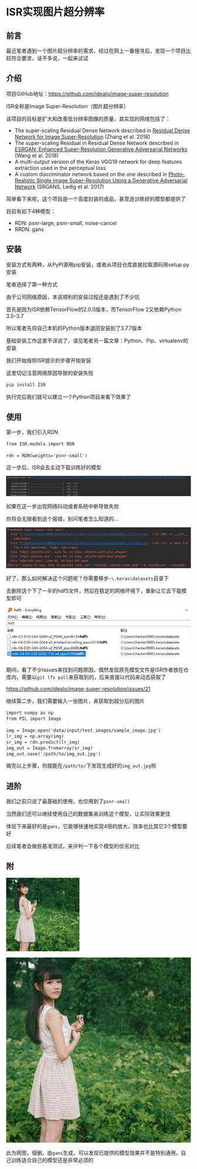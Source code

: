 # ISR实现图片超分辨率

## 前言

最近笔者遇到一个图片超分辨率的需求，经过在网上一番搜寻后，发现一个项目比较符合要求，话不多说，一起来试试

## 介绍

项目GitHub地址：https://github.com/idealo/image-super-resolution

ISR全称是Image Super-Resolution（图片超分辨率）

该项目的目标是扩大和改善低分辨率图像的质量，其实现的网络包括了：

- The super-scaling Residual Dense Network described in [Residual Dense Network for Image Super-Resolution](https://arxiv.org/abs/1802.08797) (Zhang et al. 2018)
- The super-scaling Residual in Residual Dense Network described in [ESRGAN: Enhanced Super-Resolution Generative Adversarial Networks](https://arxiv.org/abs/1809.00219) (Wang et al. 2018)
- A multi-output version of the Keras VGG19 network for deep features extraction used in the perceptual loss
- A custom discriminator network based on the one described in [Photo-Realistic Single Image Super-Resolution Using a Generative Adversarial Network](https://arxiv.org/abs/1609.04802) (SRGANS, Ledig et al. 2017)

简单看下来呢，这个项目是一个高度封装的成品，甚至连训练好的模型都提供了

目前有如下4种模型：

- RDN: psnr-large, psnr-small, noise-cancel
- RRDN: gans

## 安装

安装方式有两种，从PyPI源用pip安装，或者从项目仓库直接拉取源码用setup.py安装

笔者选择了第一种方式

由于公司网络原因，本该顺利的安装过程还是遇到了不少坑

首先是因为ISR依赖TensorFlow的2.0.0版本，而TensorFlow 2又依赖Python 3.5–3.7

所以笔者先将自己本机的Python版本退回安装到了3.7.7版本

基础安装工作这里不详说了，请见笔者另一篇文章：Python、Pip、virtualenv的安装

我们开始按照ISR提示的步骤开始安装

这里切记注意网络原因导致的安装失败

```bash
pip install ISR
```

执行完后我们就可以建立一个Python项目来看下效果了

## 使用

第一步，我们引入RDN

```
from ISR.models import RDN

rdn = RDN(weights='psnr-small')
```

这一步后，ISR会去主动下载训练好的模型

![image-20200416151605123](images\image-20200416151605123.png)

如果在这一步出现网络抖动或者系统中断导致失败

你将会无限看到这个报错，别问笔者怎么知道的...

![image-20200416151746932](images\image-20200416151746932.png)

好了，那么如何解决这个问题呢？你需要移步`~\.keras\datasets`目录下

去删除这个下了一半的hdf5文件，然后在稳定的网络环境下，重新让它去下载模型即可

![image-20200416151702183](images\image-20200416151702183.png)

期间，看了不少issues来找到问题原因，偶然发现原先模型文件是ISR作者放在仓库内，需要以`git lfs pull`来获取到的，后来直接以代码来动态获取了

https://github.com/idealo/image-super-resolution/issues/21

继续第二步，我们需要输入一张图片，来获取到超分后的图片

```
import numpy as np
from PIL import Image

img = Image.open('data/input/test_images/sample_image.jpg')
lr_img = np.array(img)
sr_img = rdn.predict(lr_img)
img_out = Image.fromarray(sr_img)
img_out.save('/path/to/img_out.jpg')
```

做完以上步骤，你就能在`/path/to/`下发现生成好的`img_out.jpg`啦

## 进阶

我们之前只说了最基础的使用，也仅用到了`psnr-small`

当然我们还可以继续使用自己的数据集来训练这个模型，让实际效果更佳

体验下来最好的是`gans`，它能够快速地实现4倍的放大，效率也比其它3个模型要好

后续笔者会做些基准测试，来评判一下各个模型的优劣对比

## 附

![image-20200416151608743](images\image-20200416151608743.jpg)

![image-20200416151609187](images\image-20200416151609187.jpg)

此为网图，侵删。由`gans`生成，可以发现已提供的模型效果并不是特别通用，自己训练适合自己的模型还是非常必须的